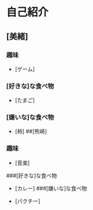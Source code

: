 # 自己紹介

## [美緒]

### 趣味

 + [ゲーム]

### [好きな]な食べ物

 + [たまご]
### [嫌いな]な食べ物

 + [柿]
##[熊崎]

### 趣味

 + [音楽]

###[好きな]な食べ物

 + [カレー]
###[嫌いな]な食べ物

 + [パクチー]
